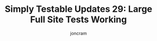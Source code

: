 ---
title: "Simply Testable Updates 29: Large Full Site Tests Working"
author: joncram
newsletter_meta:
    issue_number: 29th
    url: https://us5.campaign-archive1.com/?u=ac75e33d993d2b502e333ddd0&amp;id=d2450c4c88
    closing_sentence: Expect the next newsletter in a week from now on March 6.
    highlights:
        - Results for large full-site tests working
        - Further progress in working towards a fully backupable and restorable system
        - Test result detail will decrease over time (and this is a good thing)
---
